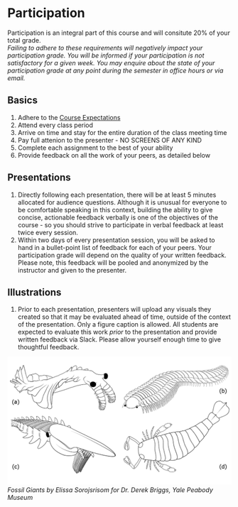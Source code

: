# Participation 
Participation is an integral part of this course and will consitute 20% of your total grade. <br>
*Failing to adhere to these requirements will negatively impact your participation grade. You will be informed if your participation is not satisfactory for a given week. You may enquire about the state of your participation grade at any point during the semester in office hours or via email.*

## Basics
1. Adhere to the [Course Expectations](/vizcomm/expectations/)
2. Attend every class period
3. Arrive on time and stay for the entire duration of the class meeting time
4. Pay full attenion to the presenter - NO SCREENS OF ANY KIND
5. Complete each assignment to the best of your ability
6. Provide feedback on all the work of your peers, as detailed below

## Presentations
1. Directly following each presentation, there will be at least 5 minutes allocated for audience questions. Although it is unusual for everyone to be comfortable speaking in this context, building the ability to give concise, actionable feedback verbally is one of the objectives of the course - so you should strive to participate in verbal feedback at least twice every session. 
2. Within two days of every presentation session, you will be asked to hand in a bullet-point list of feedback for each of your peers. Your participation grade will depend on the quality of your written feedback. Please note, this feedback will be pooled and anonymized by the instructor and given to the presenter. 

## Illustrations
1. Prior to each presentation, presenters will upload any visuals they created so that it may be evaluated ahead of time, outside of the context of the presentation. Only a figure caption is allowed. All students are expected to evaluate this work *prior* to the presentation and provide written feedback via Slack. Please allow yourself enough time to give thoughtful feedback. 

![Giants](images/giants.png)
<span class="caption">*Fossil Giants by Elissa Sorojsrisom for Dr. Derek Briggs, Yale Peabody Museum*</span>